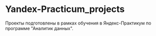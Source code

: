 # Yandex-Practicum_projects
Проекты подготовлены в рамках обучения в Яндекс-Практикум по программе "Аналитик данных".
